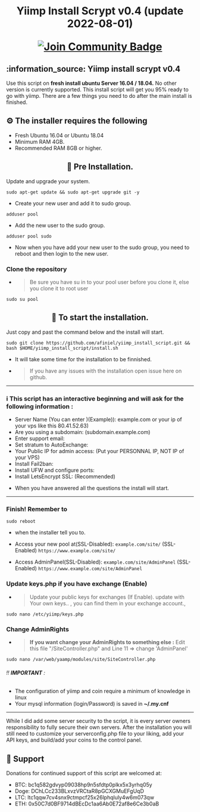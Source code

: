 <h1 align="center"> Yiimp Install Scrypt v0.4 (update 2022-08-01) 

<a href="https://discord.gg/GVZ4tchkKc"><img src="https://img.shields.io/discord/904564600354254898.svg?style=flat&label=Discord %3C3%20&color=7289DA%22" alt="Join Community Badge"/></a></h1>

 <h2 align="left"> :information_source: Yiimp install scrypt v0.4</h2>
Use this script on <b> fresh install ubuntu Server 16.04 / 18.04.</b> No other version is currently supported. This install script will get you 95% ready to go with yiimp. There are a few things you need to do after the main install is finished.
<h2 align="left"> ⚙️ The installer requires the following </h2>

* Fresh Ubuntu 16.04 or Ubuntu 18.04
* Minimum RAM 4GB.
* Recommended RAM 8GB or higher.

<h2 align="center"> 💾 Pre Installation. </h2>

Update and upgrade your system.
```
sudo apt-get update && sudo apt-get upgrade git -y
```
- Create your new user and add it to sudo group.
```
adduser pool
```
- Add the new user to the sudo group.
```
adduser pool sudo
```
- Now when you have add your new user to the sudo group, you need to reboot and then login to the new user.

### Clone the repository
- > Be sure you have su in to your pool user before you clone it, else you clone it to root user
```
sudo su pool
```
<h2 align="center"> 💾 To start the installation. </h2>
Just copy and past the command below and the install will start.

```
sudo git clone https://github.com/afiniel/yiimp_install_script.git && bash $HOME/yiimp_install_script/install.sh
```

- It will take some time for the installation to be finnished.
- > If you have any issues with the installation open issue here on github.
***********************************

### :information_source: This script has an interactive beginning and will ask for the following information :

- Server Name (You can enter )(Example)): example.com or your ip of your vps like this 80.41.52.63)
- Are you using a subdomain: (subdomain.example.com)
- Enter support email:
- Set stratum to AutoExchange:
- Your Public IP for admin access: (Put your PERSONNAL IP, NOT IP of your VPS)
- Install Fail2ban:
- Install UFW and configure ports: 
- Install LetsEncrypt SSL: (Recommended)
* When you have answered all the questions the install will start.
***********************************

### Finish! Remember to 
```
sudo reboot
```
-  when the installer tell you to.

- Access your new pool at(SSL-Disabled): ```example.com/site/```  (SSL-Enabled) ```https://www.example.com/site/```
- Access AdminPanel(SSL-Disabled): ```example.com/site/AdminPanel``` (SSL-Enabled) ```https://www.example.com/site/AdminPanel```


### Update keys.php if you have exchange (Enable)

- > Update your public keys for exchanges (If Enable). update with Your own keys.. , you can find them in your exchange account.,
```
sudo nano /etc/yiimp/keys.php
```
### Change AdminRights

- > **If you want change your AdminRights to something else :** Edit this file "/SiteController.php" and Line 11 => change 'AdminPanel'

```
sudo nano /var/web/yaamp/modules/site/SiteController.php
```
###### :bangbang: **IMPORTANT** : 

- The configuration of yiimp and coin require a minimum of knowledge in linux
- Your mysql information (login/Password) is saved in **~/.my.cnf**

*****************************************************************************

While I did add some server security to the script, it is every server owners responsibility to fully secure their own servers. After the installation you will still need to customize your serverconfig.php file to your liking, add your API keys, and build/add your coins to the control panel.

## 🎁 Support

Donations for continued support of this script are welcomed at:

* BTC:  bc1q582gdvyp09038hp9n5sfdtp0plkx5x3yrhq05y
* Doge: DChLCc233BLxvzVRCtaR8pGCXGMuEFgUqD
* LTC:  ltc1qqw7cv4snx9ctmpcf25x26lphqluly4w6m073qw
* ETH: 0x50C7d0BF9714dBEcDc1aa6Ab0E72af8e6Ce3b0aB
